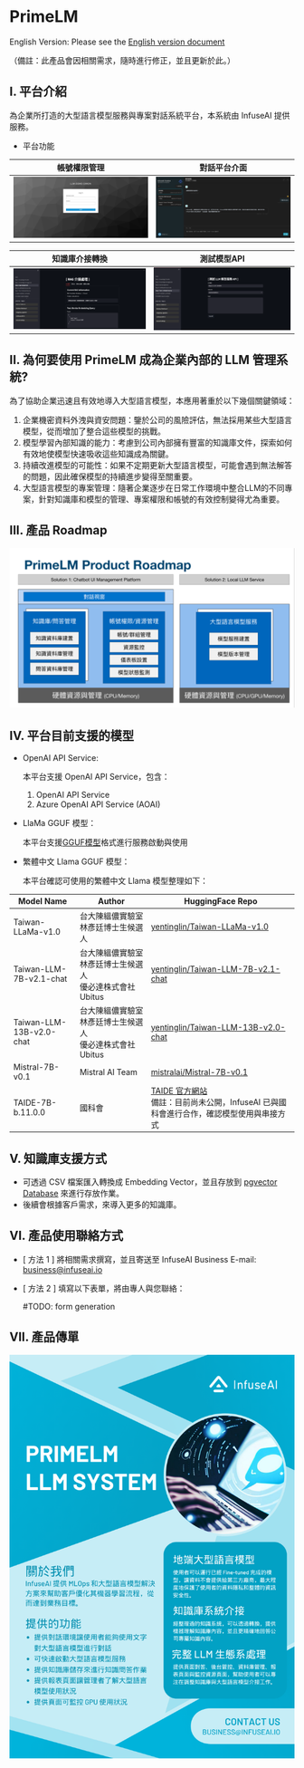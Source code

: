 # PrimeLM

English Version: Please see the [English version document](./English/README.md)

（備註：此產品會因相關需求，隨時進行修正，並且更新於此。）

## I. 平台介紹

為企業所打造的大型語言模型服務與專案對話系統平台，本系統由 InfuseAI 提供服務。

- 平台功能

|帳號權限管理|對話平台介面|
|-----|-----|
|![img1](./img/primelm-demo-1.png)|![img2](./img/primelm-demo-2.png)|

|知識庫介接轉換|測試模型API|
|-----|-----|
|![img3](./img/primelm-demo-3.png)|![img4](./img/primelm-demo-4.png)|

## II. 為何要使用 PrimeLM 成為企業內部的 LLM 管理系統?

為了協助企業迅速且有效地導入大型語言模型，本應用著重於以下幾個關鍵領域：

1. 企業機密資料外洩與資安問題：鑒於公司的風險評估，無法採用某些大型語言模型，從而增加了整合這些模型的挑戰。
2. 模型學習內部知識的能力：考慮到公司內部擁有豐富的知識庫文件，探索如何有效地使模型快速吸收這些知識成為關鍵。
3. 持續改進模型的可能性：如果不定期更新大型語言模型，可能會遇到無法解答的問題，因此確保模型的持續進步變得至關重要。
4. 大型語言模型的專案管理：隨著企業逐步在日常工作環境中整合LLM的不同專案，針對知識庫和模型的管理、專案權限和帳號的有效控制變得尤為重要。

## III. 產品 Roadmap

![PrimeLM Solution Roadmap](./img/primelm-roadmap.png)

## IV. 平台目前支援的模型

- OpenAI API Service: 

  本平台支援 OpenAI API Service，包含：

  1. OpenAI API Service
  2. Azure OpenAI API Service (AOAI)

- LlaMa GGUF 模型：

  本平台支援[GGUF模型](https://huggingface.co/models?search=gguf)格式進行服務啟動與使用

- 繁體中文 Llama GGUF 模型：

  本平台確認可使用的繁體中文 Llama 模型整理如下：

| Model Name               | Author                                                    | HuggingFace Repo                                                                                                      |
|--------------------------|-----------------------------------------------------------|-----------------------------------------------------------------------------------------------------------------------|
| Taiwan-LLaMa-v1.0        | 台大陳縕儂實驗室 林彥廷博士生候選人                       | [yentinglin/Taiwan-LLaMa-v1.0](https://huggingface.co/yentinglin/Taiwan-LLaMa-v1.0)                                   |
| Taiwan-LLM-7B-v2.1-chat  | 台大陳縕儂實驗室 林彥廷博士生候選人 <br> 優必達株式會社 Ubitus | [yentinglin/Taiwan-LLM-7B-v2.1-chat](https://huggingface.co/yentinglin/Taiwan-LLM-7B-v2.1-chat)                       |
| Taiwan-LLM-13B-v2.0-chat | 台大陳縕儂實驗室 林彥廷博士生候選人 <br> 優必達株式會社 Ubitus | [yentinglin/Taiwan-LLM-13B-v2.0-chat](https://huggingface.co/yentinglin/Taiwan-LLM-13B-v2.0-chat)                     |
| Mistral-7B-v0.1          | Mistral AI Team                                           | [mistralai/Mistral-7B-v0.1](https://huggingface.co/mistralai/Mistral-7B-v0.1)                                         |
| TAIDE-7B-b.11.0.0       | 國科會                                                    | [TAIDE 官方網站](https://taide.tw/) <br> 備註：目前尚未公開，InfuseAI 已與國科會進行合作，確認模型使用與串接方式 |

## V. 知識庫支援方式

- 可透過 CSV 檔案匯入轉換成 Embedding Vector，並且存放到 [pgvector Database](https://github.com/pgvector/pgvector) 來進行存放作業。
- 後續會根據客戶需求，來導入更多的知識庫。

## VI. 產品使用聯絡方式

- [ 方法 1 ] 將相關需求撰寫，並且寄送至 InfuseAI Business E-mail: [business@infuseai.io](mailto:user@example.com)
- [ 方法 2 ] 填寫以下表單，將由專人與您聯絡：

  #TODO: form generation

## VII. 產品傳單

![PrimeLM flyer](./img/primelm-flyer.png)